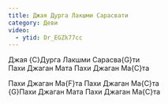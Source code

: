 ```yaml
---
title: Джая Дурга Лакшми Сарасвати
category: Деви
video:
  - ytid: Dr_EGZk77cc
---
```

Джая {C}Дурга Лакшми Сарасва{G}ти  
Пахи Джаган Мата Пахи Джаган Ма{C}та

Пахи Джаган Ма{F}та Пахи Джаган Ма{C}та  
{G}Пахи Джаган Мата Пахи Джаган Ма{C}та

